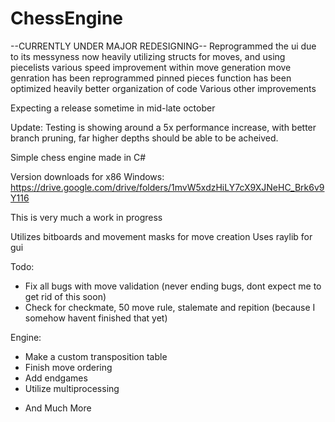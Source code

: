 # ChessEngine

--CURRENTLY UNDER MAJOR REDESIGNING--
Reprogrammed the ui due to its messyness
now heavily utilizing structs for moves, and using piecelists
various speed improvement within move generation
move genration has been reprogrammed
pinned pieces function has been optimized heavily
better organization of code
Various other improvements

Expecting a release sometime in mid-late october

Update: Testing is showing around a 5x performance increase,
with better branch pruning, far higher depths should be able to be acheived.



Simple chess engine made in C#

Version downloads for x86 Windows:
https://drive.google.com/drive/folders/1mvW5xdzHiLY7cX9XJNeHC_Brk6v9Y116

This is very much a work in progress

Utilizes bitboards and movement masks for move creation
Uses raylib for gui

Todo:
- Fix all bugs with move validation (never ending bugs, dont expect me to get rid of this soon)
- Check for checkmate, 50 move rule, stalemate and repition (because I somehow havent finished that yet)

Engine:
- Make a custom transposition table
- Finish move ordering
- Add endgames
- Utilize multiprocessing
+ And Much More

